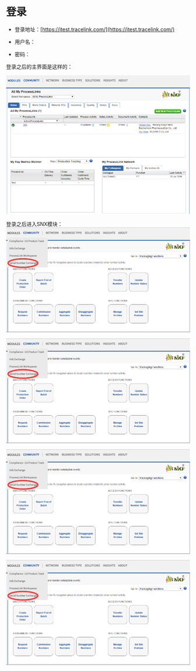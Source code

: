 # 登录

* 登录地址：[https://itest.tracelink.com/](https://itest.tracelink.com/)

* 用户名：

* 密码：



登录之后的主界面是这样的：

![](/assets/登录.png)



登录之后进入SNX模块：![](/assets/import.png)

![](/assets/import.png)

![](/assets/import.png)

![](/assets/import.png)

